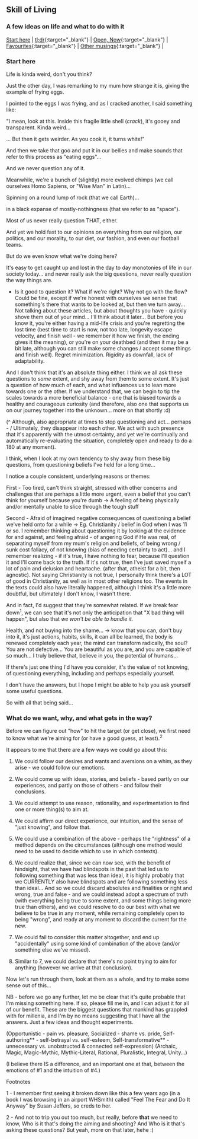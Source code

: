 ## Skill of Living
### A few ideas on life and what to do with it


[Start here](https://skillofliving.com/)  |  [tl;dr](https://skillofliving.com/tldr){:target="_blank"}  |  [Open, Now](https://skillofliving.com/now){:target="_blank"}  |  [Favourites](https://skillofliving.com/recs){:target="_blank"}  |  [Other musings](https://skillofliving.com/other){:target="_blank"}  |  

### Start here

Life is kinda weird, don't you think?

Just the other day, I was remarking to my mum how strange it is, giving the example of frying eggs.

I pointed to the eggs I was frying, and as I cracked another, I said something like:

"I mean, look at this. Inside this fragile little shell (*crack*), it's gooey and transparent. Kinda weird...

... But then it gets weirder. As you cook it, it turns white!"

And then we take that goo and put it in our bellies and make sounds that refer to this process as "eating eggs"...

And we never question any of it.

Meanwhile, we're a bunch of (slightly) more evolved chimps (we call ourselves Homo Sapiens, or "Wise Man" in Latin)...

Spinning on a round lump of rock (that we call Earth)...

in a black expanse of mostly-nothingness (that we refer to as "space").

Most of us never really question THAT, either.

And yet we hold fast to our opinions on everything from our religion, our politics, and our morality, to our diet, our fashion, and even our football teams.

But do we even know what we're doing here?

It's easy to get caught up and lost in the day to day monotonies of life in our society today... and never really ask the big questions, never really question the way things are.

- Is it good to question it? What if we're right? Why not go with the flow? Could be fine, except if we're honest with ourselves we sense that something's there that wants to be looked at, but then we turn away... Not talking about these articles, but about thoughts you have - quickly shove them out of your mind... I'll think about it later... But before you know it, you're either having a mid-life crisis and you're regretting the lost time (best time to start is now, not too late, longevity escape velocity, and finish well - we remember it how we finish, the ending gives it the meaning), or you're on your deathbed (and then it may be a bit late, although you can still make some changes / accept some things and finish well). Regret minimization. Rigidity as downfall, lack of adaptability.

And I don't think that it's an absolute thing either. I think we all ask these questions to _some_ extent, and shy away from them to some extent. It's just a question of how much of each, and what influences us to lean more towards one or the other. If we understand that, we can begin to tip the scales towards a more beneficial balance - one that is  biased towards a healthy and courageous curiosity (and therefore, also one that supports us on our journey together into the unknown... more on that shortly :d)

(^ Although, also appropriate at times to stop questioning and act... perhaps - / Ultimately, they disappear into each other. We act with such presence that it's apparently with the utmost certainty, and yet we're continually and automatically re-evaluating the situation, completely open and ready to do a 180 at any moment).

I think, when I look at my own tendency to shy away from these big questions, from questioning beliefs I've held for a long time...

I notice a couple consistent, underlying reasons or themes:

First - Too tired, can't think straight, stressed with other concerns and challenges that are perhaps a little more urgent, even a belief that you can't think for yourself because you're dumb -> A feeling of being physically and/or mentally unable to slice through the tough stuff

Second - Afraid of imagined negative consequences of questioning a belief we've held onto for a while -> 
Eg. Christianity / belief in God when I was 11 or so. I remember thinking about questioning it by looking at the evidence for and against, and feeling afraid - of angering God if He was real, of separating myself from my mum's religion and beliefs, of being wrong / sunk cost fallacy, of not knowing (bias of needing certainty to act)... and I remember realizing - if it's true, I have nothing to fear, because I'll question it and I'll come back to the truth. If it's not true, then I've just saved myself a lot of pain and delusion and heartache. (after that, atheist for a bit, then agnostic). Not saying Christianity is not true, I personally think there's a LOT of good in Christianity, as well as in most other religions too. The events in the texts could also have literally happened, although I think it's a little more doubtful, but ultimately I don't know, I wasn't there.

And in fact, I'd suggest that they're somewhat related. If we break fear down<sup>1</sup>, we can see that it's not only the anticipation that "X bad thing will happen", but also that _we won't be able to handle it._ 

Health, and not buying into the shame...  -> know that you can, don't buy into it, it's just actions, habits, skills, it can all be learned, the body is renewed completely each year, the mind can transform radically, the soul? You are not defective... You are beautiful as you are, and you are capable of so much... I truly believe that, believe in you, the potential of humans... 

If there's just one thing I'd have you consider, it's the value of not knowing, of questioning everything, including and perhaps especially yourself.

I don't have the answers, but I hope I might be able to help you ask yourself some useful questions.

So with all that being said...

### What do we want, why, and what gets in the way?

Before we can figure out "how" to hit the target (or get close), we first need to know what we're aiming for (or have a good guess, at least).<sup>2</sup>

It appears to me that there are a few ways we could go about this:

1. We could follow our desires and wants and aversions on a whim, as they arise - we could follow our emotions.

2. We could come up with ideas, stories, and beliefs - based partly on our experiences, and partly on those of others - and follow their conclusions.

3. We could attempt to use reason, rationality, and experimentation to find one or more thing(s) to aim at.

4. We could affirm our direct experience, our intuition, and the sense of "just knowing", and follow that.

5. We could use a combination of the above - perhaps the "rightness" of a method depends on the circumstances (although one method would need to be used to decide which to use in which contexts).

6. We could realize that, since we can now see, with the benefit of hindsight, that we have had blindspots in the past that led us to following something that was less than ideal, it is highly probably that we CURRENTLY also have blindspots and are following something less than ideal... And so we could discard absolutes and finalities or right and wrong, true and false - and we could instead adopt a spectrum of truth (with everything being true to some extent, and some things being more true than others), and we could resolve to do our best with what we believe to be true in any moment, while remaining completely open to being "wrong", and ready at any moment to discard the current for the new.

7. We could fail to consider this matter altogether, and end up "accidentally" using some kind of combination of the above (and/or something else we've missed).

8. Similar to 7, we could declare that there's no point trying to aim for anything (however we arrive at that conclusion).

Now let's run through them, look at them as a whole, and try to make some sense out of this...

NB - before we go any further, let me be clear that it's quite probable that I'm missing something here. If so, please fill me in, and I can adjust it for all of our benefit. These are the biggest questions that mankind has grappled with for millenia, and I'm by no means suggesting that I have all the answers. Just a few ideas and thought experiments.

(Opportunistic - pain vs. pleasure, Socialized - shame vs. pride, Self-authoring** - self-betrayal vs. self-esteem, Self-transformative** - unnecessary vs. unobstructed & connected self-expression)
(Archaic, Magic, Magic-Mythic, Mythic-Literal, Rational, Pluralistic, Integral, Unity...)

(I believe there IS a difference, and an important one at that, between the emotions of #1 and the intuition of #4.)















Footnotes

1 - I remember first seeing it broken down like this a few years ago (in a book I was browsing in an airport WHSmith) called "Feel The Fear and Do It Anyway" by Susan Jeffers, so creds to her.

2 - And not to trip you out too much, but really, before __that__ we need to know, Who is it that's doing the aiming and shooting? And Who is it that's asking these questions? But yeah, more on that later, hehe :)






